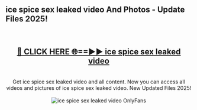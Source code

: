<h2>ice spice sex leaked video And Photos - Update Files 2025!</h2>
<br>
<div align="center">
<h2><a href="https://betterlinks.top/A2PfLJ" rel="nofollow">🔴 CLICK HERE 🌐==►► ice spice sex leaked video</a></h2>
<br>
Get ice spice sex leaked video and all content. Now you can access all videos and pictures of ice spice sex leaked video. New Updated Files 2025!
<br>
<br>
<a href="https://betterlinks.top/A2PfLJ" rel="nofollow" data-target="animated-image.originalLink"><img src="https://i.imgur.com/dJHk4Zq.gif" alt="ice spice sex leaked video OnlyFans" style="max-width: 100%; display: inline-block;" data-target="animated-image.originalImage"></a>
</div>
<br>